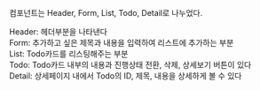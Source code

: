컴포넌트는 Header, Form, List, Todo, Detail로 나누었다.

Header: 헤더부분을 나타낸다 <br>
Form: 추가하고 싶은 제목과 내용을 입력하여 리스트에 추가하는 부분<br>
List: Todo카드를 리스팅해주는 부분<br>
Todo: Todo카드 내부의 내용과 진행상태 전환, 삭제, 상세보기 버튼이 있다<br>
Detail: 상세페이지 내에서 Todo의 ID, 제목, 내용을 상세하게 볼 수 있다<br>